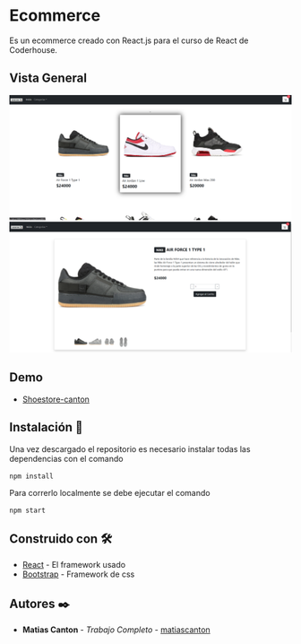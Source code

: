 # Ecommerce

Es un ecommerce creado con React.js para el curso de React de Coderhouse.

## Vista General

![Screenshot](/public/CapturaListado.PNG?raw=true "Listado de Productos")
![Screenshot](/public/Captura1.PNG?raw=true "Detalle de Producto")

## Demo

* [Shoestore-canton](https://shoestore-canton.netlify.app/)

## Instalación 🔧

Una vez descargado el repositorio es necesario instalar todas las dependencias con el comando
```
npm install
```
Para correrlo localmente se debe ejecutar el comando

```
npm start
```

## Construido con 🛠️

* [React](https://es.reactjs.org/) - El framework usado
* [Bootstrap](https://getbootstrap.com/docs/5.0/getting-started/introduction/) - Framework de css


## Autores ✒️

* **Matias Canton** - *Trabajo Completo* - [matiascanton](https://github.com/matiascanton)
